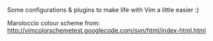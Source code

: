 Some configurations & plugins to make life with Vim a little easier :)

Maroloccio colour scheme from: http://vimcolorschemetest.googlecode.com/svn/html/index-html.html
